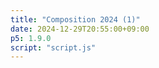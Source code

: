```yaml
---
title: "Composition 2024 (1)"
date: 2024-12-29T20:55:00+09:00
p5: 1.9.0
script: "script.js"
---
```

